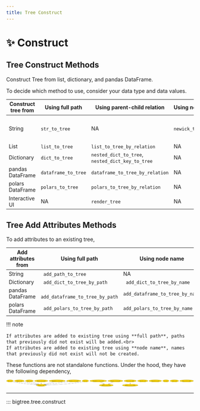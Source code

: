 ```yaml
---
title: Tree Construct
---
```


# ✨ Construct

## Tree Construct Methods

Construct Tree from list, dictionary, and pandas DataFrame.

To decide which method to use, consider your data type and data values.

| Construct tree from | Using full path     | Using parent-child relation                      | Using notation   | Add node attributes                                     |
|---------------------|---------------------|--------------------------------------------------|------------------|---------------------------------------------------------|
| String              | `str_to_tree`       | NA                                               | `newick_to_tree` | No (for ` str_to_tree `)<br>Yes (for  `newick_to_tree`) |
| List                | `list_to_tree`      | `list_to_tree_by_relation`                       | NA               | No                                                      |
| Dictionary          | `dict_to_tree`      | `nested_dict_to_tree`, `nested_dict_key_to_tree` | NA               | Yes                                                     |
| pandas DataFrame    | `dataframe_to_tree` | `dataframe_to_tree_by_relation`                  | NA               | Yes                                                     |
| polars DataFrame    | `polars_to_tree`    | `polars_to_tree_by_relation`                     | NA               | Yes                                                     |
| Interactive UI      | NA                  | `render_tree`                                    | NA               | No                                                      |

## Tree Add Attributes Methods

To add attributes to an existing tree,

| Add attributes from | Using full path                  | Using node name                   |
|---------------------|----------------------------------|-----------------------------------|
| String              | ` add_path_to_tree`              | NA                                |
| Dictionary          | ` add_dict_to_tree_by_path`      | ` add_dict_to_tree_by_name`       |
| pandas DataFrame    | ` add_dataframe_to_tree_by_path` | ` add_dataframe_to_tree_by_name ` |
| polars DataFrame    | ` add_polars_to_tree_by_path`    | ` add_polars_to_tree_by_name `    |

!!! note

    If attributes are added to existing tree using **full path**, paths that previously did not exist will be added.<br>
    If attributes are added to existing tree using **node name**, names that previously did not exist will not be created.

These functions are not standalone functions.
Under the hood, they have the following dependency,

![Tree Constructor Dependency Diagram](https://github.com/kayjan/bigtree/raw/master/assets/docs/tree_construct.png "Tree Constructor Dependency Diagram")

-----

::: bigtree.tree.construct
